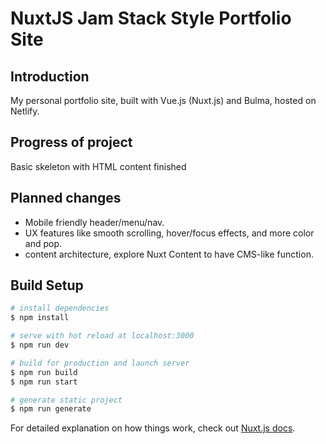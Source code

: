# NuxtJS Jam Stack Style Portfolio Site
## Introduction
My personal portfolio site, built with Vue.js (Nuxt.js) and Bulma, hosted on Netlify.

## Progress of project
Basic skeleton with HTML content finished

## Planned changes
- Mobile friendly header/menu/nav.
- UX features like smooth scrolling, hover/focus effects, and more color and pop.
- content architecture, explore Nuxt Content to have CMS-like function.

## Build Setup

```bash
# install dependencies
$ npm install

# serve with hot reload at localhost:3000
$ npm run dev

# build for production and launch server
$ npm run build
$ npm run start

# generate static project
$ npm run generate
```

For detailed explanation on how things work, check out [Nuxt.js docs](https://nuxtjs.org).
